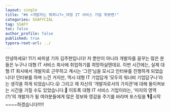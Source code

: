```yaml
---
layout: single
title: "#6 <개발자는 뭐하니?>_대형 IT 서비스 기업 취뽀편!"
categories: SSAFYCIAL
tag: SSAFY
toc: false
author_profile: false
published: true
typora-root-url: ../
---
```

 안녕하세요! 11기 싸피셜 기자 김주현입니다! 저 뿐만이 아니라 개발자를 꿈꾸는 많은 분들은 누구나 대형 IT 서비스 회사에 취업하기를 희망하실텐데요. 이번 시간에는, 실제 대형 IT 회사에서 개발자로 근무하고 계시는 ‘그린’님을 모시고 인터뷰를 진행하게 되었습니다! 인터뷰를 하며 느낀 거지만, 역시 대형 IT 기업답게 ‘모두의 워너비 기업답구나’라는 생각을 하게 되었습니다.😮 그리고 제 자신의 ‘개발자로서의 가치관’에 대해 돌이켜보는 시간을 가질 수도 있었습니다.🙏 이토록 대형 IT 서비스 기업이라는, ‘미지의 영역(?)’의 개발자가 될 여러분들에게 많은 정보와 영감을 주기를 바라며 포스팅을 🎙️📢시작~~~~하겠습니다!!!!!
 
